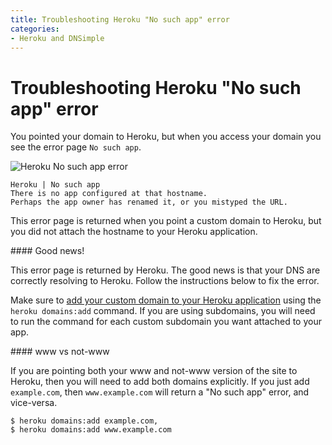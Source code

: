 ```yaml
---
title: Troubleshooting Heroku "No such app" error
categories:
- Heroku and DNSimple
---
```


# Troubleshooting Heroku "No such app" error

You pointed your domain to Heroku, but when you access your domain you see the error page `No such app`.

![Heroku No such app error](http://cl.ly/image/091O2N3R2O1N/dnsimple-heroku-nosuchapp.png)

~~~
Heroku | No such app
There is no app configured at that hostname.
Perhaps the app owner has renamed it, or you mistyped the URL.
~~~

This error page is returned when you point a custom domain to Heroku, but you did not attach the hostname to your Heroku application.

<info>
#### Good news!

This error page is returned by Heroku. The good news is that your DNS are correctly resolving to Heroku. Follow the instructions below to fix the error.
</info>

Make sure to [add your custom domain to your Heroku application](https://devcenter.heroku.com/articles/custom-domains) using the `heroku domains:add` command. If you are using subdomains, you will need to run the command for each custom subdomain you want attached to your app.

<warning>
#### www vs not-www

If you are pointing both your www and not-www version of the site to Heroku, then you will need to add both domains explicitly. If you just add `example.com`, then `www.example.com` will return a "No such app" error, and vice-versa.

```
$ heroku domains:add example.com,
$ heroku domains:add www.example.com
```
</warning>

